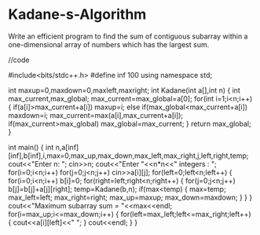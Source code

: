 # Kadane-s-Algorithm
Write an efficient  program to find the sum of contiguous subarray within a one-dimensional array of numbers which has the largest sum.

//code

#include<bits/stdc++.h>
#define inf 100
using namespace std;

int maxup=0,maxdown=0,maxleft,maxright;
int Kadane(int a[],int n)
{
	int max_current,max_global;
	max_current=max_global=a[0];
	for(int i=1;i<n;i++)
	{
		if(a[i]>max_current+a[i])
			maxup=i;
		else if(max_global<max_current+a[i])
			maxdown=i;
		max_current=max(a[i],max_current+a[i]);
		if(max_current>max_global)
			max_global=max_current;
	}
	return max_global;
}

int main()
{
	int n,a[inf][inf],b[inf],i,max=0,max_up,max_down,max_left,max_right,j,left,right,temp;
	cout<<"Enter n: ";
	cin>>n;
	cout<<"Enter "<<n*n<<" integers : ";
	for(i=0;i<n;i++)
	for(j=0;j<n;j++)
	cin>>a[i][j];
	for(left=0;left<n;left++)
	{
		for(i=0;i<n;i++)
		b[i]=0;
		for(right=left;right<n;right++)
		{
			for(j=0;j<n;j++)
			b[j]=b[j]+a[j][right];
			temp=Kadane(b,n);
			if(max<temp)
			{
				max=temp;
				max_left=left;
				max_right=right;
				max_up=maxup;
				max_down=maxdown;
			}
		}
	}
	cout<<"Maximum subarray sum = "<<max<<endl;
	for(i=max_up;i<=max_down;i++)
	{
		for(left=max_left;left<=max_right;left++)
		{
			cout<<a[i][left]<<" ";
		}
		cout<<endl;
	}
}
